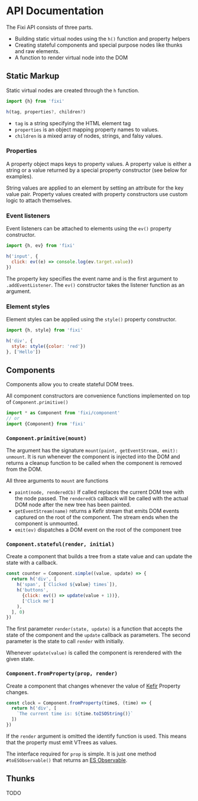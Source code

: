 API Documentation
=================

The Fixi API consists of three parts.

* Building static virtual nodes using the `h()` function and property helpers
* Creating stateful components and special purpose nodes like thunks and raw
  elements.
* A function to render virtual node into the DOM


Static Markup
-------------

Static virtual nodes are created through the `h` function.

~~~js
import {h} from 'fixi'

h(tag, properties?, children?)
~~~

* `tag` is a string specifying the HTML element tag
* `properties` is an object mapping property names to values.
* `children` is a mixed array of nodes, strings, and falsy values.

### Properties

A property object maps keys to property values. A property value is either a
string or a value returned by a special property constructor (see below for
examples).

String values are applied to an element by setting an attribute for the key
value pair. Property values created with property constructors use custom logic
to attach themselves.

### Event listeners

Event listeners can be attached to elements using the `ev()` property
constructor.

~~~js
import {h, ev} from 'fixi'

h('input', {
  click: ev((e) => console.log(ev.target.value))
})
~~~

The property key specifies the event name and is the first argument to
`.addEventListener`. The `ev()` constructor takes the listener function as an
argument.


### Element styles

Element styles can be applied using the `style()` property constructor.

~~~js
import {h, style} from 'fixi'

h('div', {
  style: style({color: 'red'})
}, ['Hello'])
~~~


Components
----------

Components allow you to create stateful DOM trees.

All component constructors are convenience functions implemented on top of
`Component.primitive()`

~~~js
import * as Component from 'fixi/component'
// or
import {Component} from 'fixi'
~~~

### `Component.primitive(mount)`

The argument has the signature `mount(paint, getEventStream, emit): unmount`. It
is run whenever the component is injected into the DOM and returns a cleanup
function to be called when the component is removed from the DOM.

All three arguments to `mount` are functions

* `paint(node, renderedCb)`  If called replaces the current DOM tree with the
  node passed. The `renderedCb` callback will be called with the actual DOM node
  after the new tree has been painted.
* `getEventStream(name)` returns a Kefir stream that emits DOM events captured
  on the root of the component. The stream ends when the component is unmounted.
* `emit(ev)` dispatches a DOM event on the root of the component tree


### `Component.stateful(render, initial)` <a name="Component.stateful">

Create a component that builds a tree from a state value and can update the state
with a callback.

~~~js
const counter = Component.simple((value, update) => {
  return h('div', [
    h('span', [`Clicked ${value} times`]),
    h('buttons',
      {click: ev(() => update(value + 1))},
      ['Click me']
    ),
  ], 0)
})
~~~

The first parameter `render(state, update)` is a function that accepts the state
of the component and the `update` callback as parameters. The second parameter
is the state to call `render` with initially.

Whenever `update(value)` is called the component is rerendered with the given
state.


### `Component.fromProperty(prop, render)` <a name="Component.fromProperty">

Create a component that changes whenever the value of [Kefir][] Property
changes.

~~~js
const clock = Component.fromProperty(time$, (time) => {
  return h('div', [
    `The current time is: ${time.toISOString()}`
  ])
})
~~~

If the `render` argument is omitted the identify function is used. This means
that the property must emit VTrees as values.

The interface required for `prop` is simple. It is just one method
`#toESObservable()` that returns an [ES Observable][].


Thunks
------

TODO


[Kefir]: https://rpominov.github.io/kefir
[ES Observable]: https://github.com/tc39/proposal-observable
